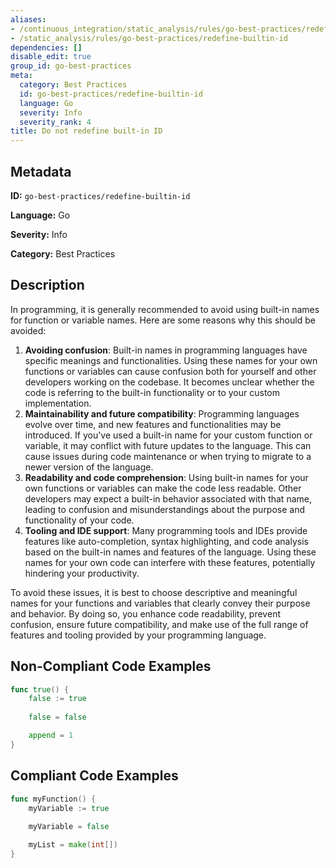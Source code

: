 ```yaml
---
aliases:
- /continuous_integration/static_analysis/rules/go-best-practices/redefine-builtin-id
- /static_analysis/rules/go-best-practices/redefine-builtin-id
dependencies: []
disable_edit: true
group_id: go-best-practices
meta:
  category: Best Practices
  id: go-best-practices/redefine-builtin-id
  language: Go
  severity: Info
  severity_rank: 4
title: Do not redefine built-in ID
---
```

<!--  SOURCED FROM https://github.com/DataDog/datadog-static-analyzer-rule-docs -->


## Metadata
**ID:** `go-best-practices/redefine-builtin-id`

**Language:** Go

**Severity:** Info

**Category:** Best Practices

## Description
In programming, it is generally recommended to avoid using built-in names for function or variable names. Here are some reasons why this should be avoided:

1.  **Avoiding confusion**: Built-in names in programming languages have specific meanings and functionalities. Using these names for your own functions or variables can cause confusion both for yourself and other developers working on the codebase. It becomes unclear whether the code is referring to the built-in functionality or to your custom implementation.
2.  **Maintainability and future compatibility**: Programming languages evolve over time, and new features and functionalities may be introduced. If you've used a built-in name for your custom function or variable, it may conflict with future updates to the language. This can cause issues during code maintenance or when trying to migrate to a newer version of the language.
3.  **Readability and code comprehension**: Using built-in names for your own functions or variables can make the code less readable. Other developers may expect a built-in behavior associated with that name, leading to confusion and misunderstandings about the purpose and functionality of your code.
4.  **Tooling and IDE support**: Many programming tools and IDEs provide features like auto-completion, syntax highlighting, and code analysis based on the built-in names and features of the language. Using these names for your own code can interfere with these features, potentially hindering your productivity.

To avoid these issues, it is best to choose descriptive and meaningful names for your functions and variables that clearly convey their purpose and behavior. By doing so, you enhance code readability, prevent confusion, ensure future compatibility, and make use of the full range of features and tooling provided by your programming language.


## Non-Compliant Code Examples
```go
func true() {
    false := true
    
    false = false

    append = 1
}
```

## Compliant Code Examples
```go
func myFunction() {
    myVariable := true
    
    myVariable = false

    myList = make(int[])
}
```
